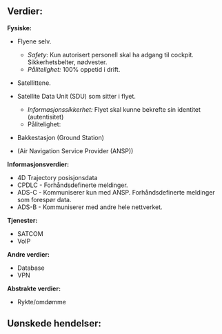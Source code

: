 ## Verdier:

**Fysiske:**

- Flyene selv.

  - *Safety*: Kun autorisert personell skal ha adgang til cockpit. Sikkerhetsbelter, nødvester.
  - *Pålitelighet:* 100% oppetid i drift.

  

- Satellittene.

- Satellite Data Unit (SDU) som sitter i flyet.

  - *Informasjonssikkerhet:* Flyet skal kunne bekrefte sin identitet (autentisitet)
  - Pålitelighet: 

- Bakkestasjon (Ground Station)

- (Air Navigation Service Provider (ANSP))

**Informasjonsverdier:**

- 4D Trajectory posisjonsdata
- CPDLC - Forhåndsdefinerte meldinger.
- ADS-C - Kommuniserer kun med ANSP. Forhåndsdefinerte meldinger som forespør data.
- ADS-B - Kommuniserer med andre hele nettverket. 

**Tjenester:**

- SATCOM
- VoIP

**Andre verdier:**

- Database
- VPN

**Abstrakte verdier:**

- Rykte/omdømme



## Uønskede hendelser:

